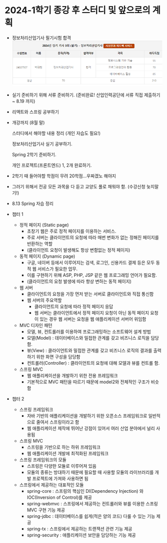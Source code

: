 # 2024-1학기 종강 후 스터디 및 앞으로의 계획
 - 정보처리산업기사 필기시험 합격 <br/>
 ![alt text](1231.PNG)
 - 실기 준비하기 위해 서류 준비하기. (준비완료! 산업인력공단에 서류 직접 제출하기 ~ 8.19 까지)
 - 리액트와 스프링 공부하기
 - 개강까지 (8월 말)

    스터디에서 해야할 내용 정리 (개인 자습도 필요!)

    정보처리산업기사 실기 공부하기.

    Spring 2학기 준비하기.

    개인 프로젝트(프론트엔드) 1, 2개 완료하기.
- 2학기 때 들어야할 학점이 무려 20학점...우짜겠노 해야지
- 그러기 위해서 전공 모든 과목을 다 듣고 교양도 풀로 채워야 함. (수강신청 늦지말기!)

- 8.13 Spring 자습 정리
- 챕터 1
    - 정적 페이지 (Static page)
        - 초창기 웹은 주로 정적 페이지를 이용하는 서비스.
        - 주로 서버는 클라이언트의 요청에 따라 매번 변화가 없는 정해진 페이지를 반환하는 역할
        - (클라이언트 요청이 발생해도 항상 변함없는 정적 페이지)
    - 동적 페이지 (Dynamic page)
        - 구글, 네이버 등에서 이루어지는 검색, 로그인, 신용카드 결제 등은 모두 동적 웹 서비스가 필요한 업무.
        - 이를 구현하기 위해 ASP, PHP, JSP 같은 웹 프로그래밍 언어가 필요함.
        - (클라이언트의 요청 발생에 따라 항상 변하는 동적 페이지)
    - 웹 서버
        - 클라이언트의 요청을 가장 먼저 받는 서버로 클라이언트와 직접 통신함
        - 웹 서버의 주요역할
            - 클라이언트의 요청에 따라 정적 페이지 응답
            - 웹 서버는 클라이언트에서 정적 페이지 요청이 아닌 동적 페이지 요청이 있는 경우 웹 서버는 요청을 웹 애플리케이션 서버어 위임함
    - MVC 디자인 패턴   
        - 모델, 뷰, 컨트롤러를 이용하여 프로그래밍하는 소프트웨어 설계 방법
        - 모델(Model) : 데이터베이스와 밀접한 관계를 갖고 비즈니스 로직을 담당함.
        - 뷰(View) : 클라이언트와 밀접한 관계를 갖고 비즈니스 로직의 결과를 출력하기 위한 화면 구성을 담당함
        - 컨트롤러(Controller) : 클라이언트의 요청에 대해 모델과 뷰를 컨트롤 함.
    - 스프링 MVC 
        - 웹 애플리케이션을 개발하기 위한 전용 프레임워크
        - 기본적으로 MVC 패턴을 따르기 때문에 model2와 전체적인 구조가 비슷함
- 챕터 2
    - 스프링 프레임워크 
        - 자바 기반의 애플리케이션을 개발하기 위한 오픈소스 프레임워크로 일반적으로 줄여서 스프링이라고 함
        - 웹 애플리케이션 제작에 뛰어난 강점이 있어서 여러 산업 분야에서 널리 사용됨
    - 스프링 MVC
        - 스프링을 기반으로 하는 하위 프레임워크 
        - 웹 애플리케이션 개발에 최적화된 프레임워크
    - 스프링 프레임워크의 모듈
        - 스프링은 다양한 모듈로 이루어져 있음
        - 모듈의 종류는 방대하기 때문에 필요할 때 사용할 모듈의 라이브러리를 개발 프로젝트에 가져와 사용하면 됨
    - 스프링에서 제공하는 대표적인 모듈
        - spring-core : 스프링의 핵심인 DI(Dependency Injection) 와 IOC(Inversion of Control)를 제공
        - spring-webmvc : 스프링에서 제공하는 컨트롤러와 뷰를 이용한 스프링 MVC 구현 기능 제공
        - spring-jdbc : 데이터베이스를 쉽게(적은 양의 코드) 다룰 수 있는 기능 제공
        - spring-tx : 스프링에서 제공하는 트랜잭션 관련 기능 제공
        - spring-security : 애플리케이션 보안을 담당하는 기능 제공
        